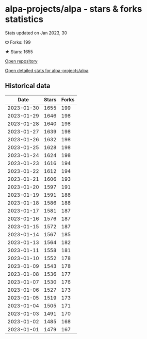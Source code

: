 # alpa-projects/alpa - stars & forks statistics

Stats updated on Jan 2023, 30

☋ Forks: 199

★ Stars: 1655

[Open repository](https://github.com/alpa-projects/alpa)

[Open detailed stats for alpa-projects/alpa](https://reviewgithub.com/rep/alpa-projects/alpa)

## Historical data
| Date | Stars | Forks |
|------|-------|-------|
| 2023-01-30 | 1655 | 199 | 
| 2023-01-29 | 1646 | 198 | 
| 2023-01-28 | 1640 | 198 | 
| 2023-01-27 | 1639 | 198 | 
| 2023-01-26 | 1632 | 198 | 
| 2023-01-25 | 1628 | 198 | 
| 2023-01-24 | 1624 | 198 | 
| 2023-01-23 | 1616 | 194 | 
| 2023-01-22 | 1612 | 194 | 
| 2023-01-21 | 1606 | 193 | 
| 2023-01-20 | 1597 | 191 | 
| 2023-01-19 | 1591 | 188 | 
| 2023-01-18 | 1586 | 188 | 
| 2023-01-17 | 1581 | 187 | 
| 2023-01-16 | 1576 | 187 | 
| 2023-01-15 | 1572 | 187 | 
| 2023-01-14 | 1567 | 185 | 
| 2023-01-13 | 1564 | 182 | 
| 2023-01-11 | 1558 | 181 | 
| 2023-01-10 | 1552 | 178 | 
| 2023-01-09 | 1543 | 178 | 
| 2023-01-08 | 1536 | 177 | 
| 2023-01-07 | 1530 | 176 | 
| 2023-01-06 | 1527 | 173 | 
| 2023-01-05 | 1519 | 173 | 
| 2023-01-04 | 1505 | 171 | 
| 2023-01-03 | 1491 | 170 | 
| 2023-01-02 | 1485 | 168 | 
| 2023-01-01 | 1479 | 167 | 

